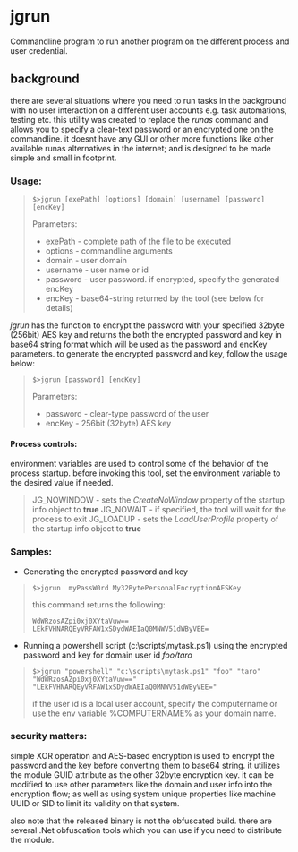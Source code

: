 # jgrun
Commandline program to run another program on the different process and user credential. 

## background
there are several situations where you need to run tasks in the background with no user interaction on a different user accounts e.g. task automations, testing etc. this utility was created to replace the *runas* command and allows you to specify a clear-text password or an encrypted one on the commandline. it doesnt have any GUI or other more functions like other available runas alternatives in the internet; and is designed to be made simple and small in footprint.

### Usage:

>`$>jgrun [exePath] [options] [domain] [username] [password] [encKey]`
> 
> Parameters:
>  - exePath  - complete path of the file to be executed 
>  - options  - commandline arguments 
>  - domain   - user domain  
>  - username - user name or id 
>  - password - user password. if encrypted, specify the generated encKey 
>  - encKey   - base64-string returned by the tool (see below for details)
  
*jgrun* has the function to encrypt the password with your specified 32byte (256bit) AES key and returns the both the encrypted password and key in base64 string format which will be used as the password and encKey parameters. to generate the encrypted password and key, follow the usage below:

>`$>jgrun [password] [encKey]`
> 
> Parameters:
>  - password  - clear-type password of the user 
>  - encKey    - 256bit (32byte) AES key

#### Process controls:
environment variables are used to control some of the behavior of the process startup. before invoking this tool, set the environment variable to the desired value if needed.
> JG_NOWINDOW - sets the *CreateNoWindow* property of the startup info object to **true**
> JG_NOWAIT - if specified, the tool will wait for the process to exit
> JG_LOADUP - sets the *LoadUserProfile* property of the startup info object to **true**

### Samples:
- Generating the encrypted password and key
> `$>jgrun  myPassW0rd My32BytePersonalEncryptionAESKey`
>
> this command returns the following:
>
> `WdWRzosAZpi0xj0XYtaVuw== LEkFVHNARQEyVRFAW1xSDydWAEIaQ0MNWV51dWByVEE=`

- Running a powershell script (c:\scripts\mytask.ps1) using the encrypted password and key for domain user id *foo/taro*
> `$>jgrun "powershell" "c:\scripts\mytask.ps1" "foo" "taro" "WdWRzosAZpi0xj0XYtaVuw==" "LEkFVHNARQEyVRFAW1xSDydWAEIaQ0MNWV51dWByVEE=" `
>
> if the user id is a local user account, specify the computername or use the env variable %COMPUTERNAME% as your domain name.

### security matters: 
simple XOR operation and AES-based encryption is used to encrypt the password and the key before converting them to base64 string. it utilizes the module GUID attribute as the other 32byte encryption key. it can be modified to use other parameters like the domain and user info into the encryption flow; as well as using system unique properties like machine UUID or SID to limit its validity on that system.

also note that the released binary is not the obfuscated build. there are several .Net obfuscation tools which you can use if you need to distribute the module.
